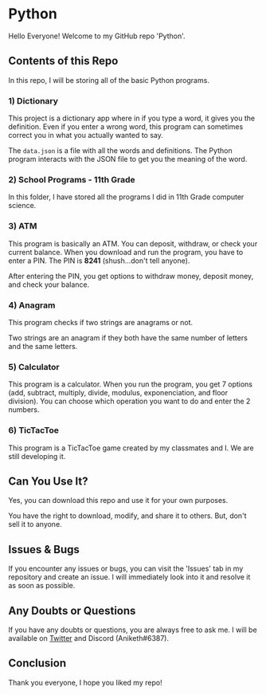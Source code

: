 # Python

Hello Everyone! Welcome to my GitHub repo 'Python'.

## Contents of this Repo

In this repo, I will be storing all of the basic Python programs.

### 1) Dictionary

This project is a dictionary app where in if you type a word, it gives you the definition. Even if you enter a wrong word, this program can sometimes correct you in what you actually wanted to say.

The `data.json` is a file with all the words and definitions. The Python program interacts with the JSON file to get you the meaning of the word.

### 2) School Programs - 11th Grade

In this folder, I have stored all the programs I did in 11th Grade computer science.

### 3) ATM

This program is basically an ATM. You can deposit, withdraw, or check your current balance. When you download and run the program, you have to enter a PIN. The PIN is **8241** (shush...don't tell anyone).

After entering the PIN, you get options to withdraw money, deposit money, and check your balance.

### 4) Anagram

This program checks if two strings are anagrams or not.

Two strings are an anagram if they both have the same number of letters and the same letters.

### 5) Calculator

This program is a calculator. When you run the program, you get 7 options (add, subtract, multiply, divide, modulus, exponenciation, and floor division). You can choose which operation you want to do and enter the 2 numbers.

### 6) TicTacToe

This program is a TicTacToe game created by my classmates and I. We are still developing it.

## Can You Use It?

Yes, you can download this repo and use it for your own purposes.

You have the right to download, modify, and share it to others. But, don't sell it to anyone.

## Issues & Bugs

If you encounter any issues or bugs, you can visit the 'Issues' tab in my repository and create an issue. I will immediately look into it and resolve it as soon as possible.

## Any Doubts or Questions

If you have any doubts or questions, you are always free to ask me. I will be available on [Twitter](https://twitter.com/anikethchavare) and Discord (Aniketh#6387).

## Conclusion

Thank you everyone, I hope you liked my repo!
